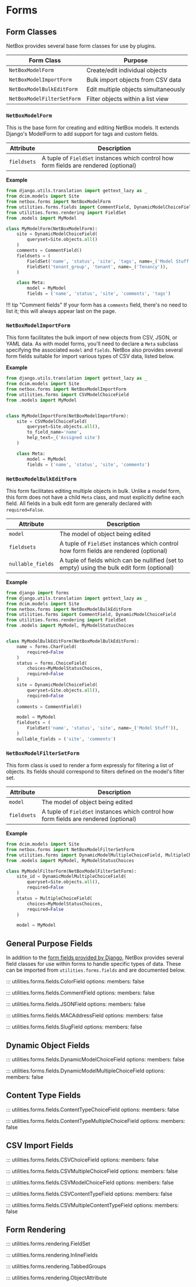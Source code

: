# Forms

## Form Classes

NetBox provides several base form classes for use by plugins.

| Form Class                 | Purpose                              |
|----------------------------|--------------------------------------|
| `NetBoxModelForm`          | Create/edit individual objects       |
| `NetBoxModelImportForm`    | Bulk import objects from CSV data    |
| `NetBoxModelBulkEditForm`  | Edit multiple objects simultaneously |
| `NetBoxModelFilterSetForm` | Filter objects within a list view   |

### `NetBoxModelForm`

This is the base form for creating and editing NetBox models. It extends Django's ModelForm to add support for tags and custom fields.

| Attribute   | Description                                                                           |
|-------------|---------------------------------------------------------------------------------------|
| `fieldsets` | A tuple of `FieldSet` instances which control how form fields are rendered (optional) |

**Example**

```python
from django.utils.translation import gettext_lazy as _
from dcim.models import Site
from netbox.forms import NetBoxModelForm
from utilities.forms.fields import CommentField, DynamicModelChoiceField
from utilities.forms.rendering import FieldSet
from .models import MyModel

class MyModelForm(NetBoxModelForm):
    site = DynamicModelChoiceField(
        queryset=Site.objects.all()
    )
    comments = CommentField()
    fieldsets = (
        FieldSet('name', 'status', 'site', 'tags', name=_('Model Stuff')),
        FieldSet('tenant_group', 'tenant', name=_('Tenancy')),
    )

    class Meta:
        model = MyModel
        fields = ('name', 'status', 'site', 'comments', 'tags')
```

!!! tip "Comment fields"
    If your form has a `comments` field, there's no need to list it; this will always appear last on the page.


### `NetBoxModelImportForm`

This form facilitates the bulk import of new objects from CSV, JSON, or YAML data. As with model forms, you'll need to declare a `Meta` subclass specifying the associated `model` and `fields`. NetBox also provides several form fields suitable for import various types of CSV data, listed below.

**Example**

```python
from django.utils.translation import gettext_lazy as _
from dcim.models import Site
from netbox.forms import NetBoxModelImportForm
from utilities.forms import CSVModelChoiceField
from .models import MyModel


class MyModelImportForm(NetBoxModelImportForm):
    site = CSVModelChoiceField(
        queryset=Site.objects.all(),
        to_field_name='name',
        help_text=_('Assigned site')
    )

    class Meta:
        model = MyModel
        fields = ('name', 'status', 'site', 'comments')
```

### `NetBoxModelBulkEditForm`

This form facilitates editing multiple objects in bulk. Unlike a model form, this form does not have a child `Meta` class, and must explicitly define each field. All fields in a bulk edit form are generally declared with `required=False`.

| Attribute         | Description                                                                                 |
|-------------------|---------------------------------------------------------------------------------------------|
| `model`           | The model of object being edited                                                            |
| `fieldsets`       | A tuple of `FieldSet` instances which control how form fields are rendered (optional)       |
| `nullable_fields` | A tuple of fields which can be nullified (set to empty) using the bulk edit form (optional) |

**Example**

```python
from django import forms
from django.utils.translation import gettext_lazy as _
from dcim.models import Site
from netbox.forms import NetBoxModelBulkEditForm
from utilities.forms import CommentField, DynamicModelChoiceField
from utilities.forms.rendering import FieldSet
from .models import MyModel, MyModelStatusChoices


class MyModelBulkEditForm(NetBoxModelBulkEditForm):
    name = forms.CharField(
        required=False
    )
    status = forms.ChoiceField(
        choices=MyModelStatusChoices,
        required=False
    )
    site = DynamicModelChoiceField(
        queryset=Site.objects.all(),
        required=False
    )
    comments = CommentField()

    model = MyModel
    fieldsets = (
        FieldSet('name', 'status', 'site', name=_('Model Stuff')),
    )
    nullable_fields = ('site', 'comments')
```

### `NetBoxModelFilterSetForm`

This form class is used to render a form expressly for filtering a list of objects. Its fields should correspond to filters defined on the model's filter set.

| Attribute   | Description                                                                           |
|-------------|---------------------------------------------------------------------------------------|
| `model`     | The model of object being edited                                                      |
| `fieldsets` | A tuple of `FieldSet` instances which control how form fields are rendered (optional) |

**Example**

```python
from dcim.models import Site
from netbox.forms import NetBoxModelFilterSetForm
from utilities.forms import DynamicModelMultipleChoiceField, MultipleChoiceField
from .models import MyModel, MyModelStatusChoices

class MyModelFilterForm(NetBoxModelFilterSetForm):
    site_id = DynamicModelMultipleChoiceField(
        queryset=Site.objects.all(),
        required=False
    )
    status = MultipleChoiceField(
        choices=MyModelStatusChoices,
        required=False
    )

    model = MyModel
```

## General Purpose Fields

In addition to the [form fields provided by Django](https://docs.djangoproject.com/en/stable/ref/forms/fields/), NetBox provides several field classes for use within forms to handle specific types of data. These can be imported from `utilities.forms.fields` and are documented below.

::: utilities.forms.fields.ColorField
    options:
      members: false

::: utilities.forms.fields.CommentField
    options:
      members: false

::: utilities.forms.fields.JSONField
    options:
      members: false

::: utilities.forms.fields.MACAddressField
    options:
      members: false

::: utilities.forms.fields.SlugField
    options:
      members: false

## Dynamic Object Fields

::: utilities.forms.fields.DynamicModelChoiceField
    options:
      members: false

::: utilities.forms.fields.DynamicModelMultipleChoiceField
    options:
      members: false

## Content Type Fields

::: utilities.forms.fields.ContentTypeChoiceField
    options:
      members: false

::: utilities.forms.fields.ContentTypeMultipleChoiceField
    options:
      members: false

## CSV Import Fields

::: utilities.forms.fields.CSVChoiceField
    options:
      members: false

::: utilities.forms.fields.CSVMultipleChoiceField
    options:
      members: false

::: utilities.forms.fields.CSVModelChoiceField
    options:
      members: false

::: utilities.forms.fields.CSVContentTypeField
    options:
      members: false

::: utilities.forms.fields.CSVMultipleContentTypeField
    options:
      members: false

## Form Rendering

::: utilities.forms.rendering.FieldSet

::: utilities.forms.rendering.InlineFields

::: utilities.forms.rendering.TabbedGroups

::: utilities.forms.rendering.ObjectAttribute
